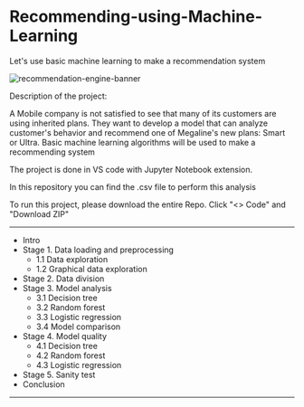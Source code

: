 # Recommending-using-Machine-Learning
Let's use basic machine learning to make a recommendation system

![recommendation-engine-banner](https://user-images.githubusercontent.com/118930159/221512726-55bfbd6b-26f8-4460-99a0-510587a380d6.png)

   


Description of the project:

A Mobile company is not satisfied to see that many of its customers are using inherited plans. 
They want to develop a model that can analyze customer's behavior and recommend one of Megaline's new plans: 
Smart or Ultra.
Basic machine learning algorithms will be used to make a recommending system


The project is done in VS code with Jupyter Notebook extension.

In this repository you can find the .csv file to perform this analysis


To run this project, please download the entire Repo. 
Click "<> Code" and "Download ZIP"

____________________________

* Intro
* Stage 1. Data loading and preprocessing
    * 1.1 Data exploration
    * 1.2 Graphical data exploration
* Stage 2. Data division
* Stage 3. Model analysis
    * 3.1 Decision tree
    * 3.2 Random forest
    * 3.3 Logistic regression
    * 3.4 Model comparison
* Stage 4. Model quality
    * 4.1 Decision tree
    * 4.2 Random forest
    * 4.3 Logistic regression
* Stage 5. Sanity test
* Conclusion

____________________
